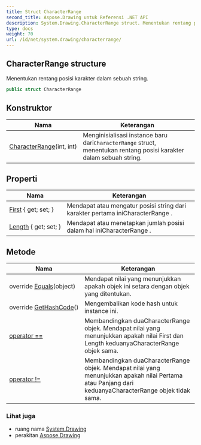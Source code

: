 ```yaml
---
title: Struct CharacterRange
second_title: Aspose.Drawing untuk Referensi .NET API
description: System.Drawing.CharacterRange struct. Menentukan rentang posisi karakter dalam sebuah string.
type: docs
weight: 70
url: /id/net/system.drawing/characterrange/
---
```

## CharacterRange structure

Menentukan rentang posisi karakter dalam sebuah string.

```csharp
public struct CharacterRange
```

## Konstruktor

| Nama | Keterangan |
| --- | --- |
| [CharacterRange](characterrange/)(int, int) | Menginisialisasi instance baru dari`CharacterRange` struct, menentukan rentang posisi karakter dalam sebuah string. |

## Properti

| Nama | Keterangan |
| --- | --- |
| [First](../../system.drawing/characterrange/first/) { get; set; } | Mendapat atau mengatur posisi string dari karakter pertama iniCharacterRange . |
| [Length](../../system.drawing/characterrange/length/) { get; set; } | Mendapat atau menetapkan jumlah posisi dalam hal iniCharacterRange . |

## Metode

| Nama | Keterangan |
| --- | --- |
| override [Equals](../../system.drawing/characterrange/equals/)(object) | Mendapat nilai yang menunjukkan apakah objek ini setara dengan objek yang ditentukan. |
| override [GetHashCode](../../system.drawing/characterrange/gethashcode/)() | Mengembalikan kode hash untuk instance ini. |
| [operator ==](../../system.drawing/characterrange/op_equality/) | Membandingkan duaCharacterRange objek. Mendapat nilai yang menunjukkan apakah nilai First dan Length keduanyaCharacterRange objek sama. |
| [operator !=](../../system.drawing/characterrange/op_inequality/) | Membandingkan duaCharacterRange objek. Mendapat nilai yang menunjukkan apakah nilai Pertama atau Panjang dari keduanyaCharacterRange objek tidak sama. |

### Lihat juga

* ruang nama [System.Drawing](../../system.drawing/)
* perakitan [Aspose.Drawing](../../)


